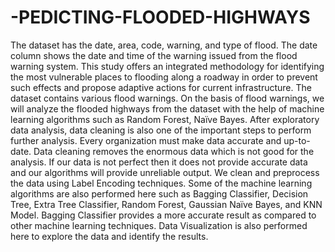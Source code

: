 # -PEDICTING-FLOODED-HIGHWAYS
The dataset has the date, area, code, warning, and type of flood. The date column shows the date and time of the warning issued from the flood warning system. This study offers an integrated methodology for identifying the most vulnerable places to flooding along a roadway in order to prevent such effects and propose adaptive actions for current infrastructure. The dataset contains various flood warnings. On the basis of flood warnings, we will analyze the flooded highways from the dataset with the help of machine learning algorithms such as Random Forest, Naïve Bayes. After exploratory data analysis, data cleaning is also one of the important steps to perform further analysis.  Every organization must make data accurate and up-to-date. Data cleaning removes the enormous data which is not good for the analysis. If our data is not perfect then it does not provide accurate data and our algorithms will provide unreliable output. We clean and preprocess the data using Label Encoding techniques. Some of the machine learning algorithms are also performed here such as Bagging Classifier, Decision Tree, Extra Tree Classifier, Random Forest, Gaussian Naïve Bayes, and KNN Model. Bagging Classifier provides a more accurate result as compared to other machine learning techniques. Data Visualization is also performed here to explore the data and identify the results. 
